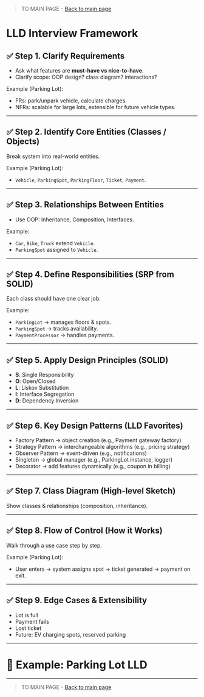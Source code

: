 > TO MAIN PAGE  - [ Back to main page ](README.md)

#  LLD Interview Framework

## ✅ Step 1. Clarify Requirements
- Ask what features are **must-have vs nice-to-have**.
- Clarify scope: OOP design? class diagram? interactions?

Example (Parking Lot):
- FRs: park/unpark vehicle, calculate charges.
- NFRs: scalable for large lots, extensible for future vehicle types.

---

## ✅ Step 2. Identify Core Entities (Classes / Objects)
Break system into real-world entities.

Example (Parking Lot):
- `Vehicle`, `ParkingSpot`, `ParkingFloor`, `Ticket`, `Payment`.

---

## ✅ Step 3. Relationships Between Entities
- Use OOP: Inheritance, Composition, Interfaces.

Example:
- `Car`, `Bike`, `Truck` extend `Vehicle`.
- `ParkingSpot` assigned to `Vehicle`.

---

## ✅ Step 4. Define Responsibilities (SRP from SOLID)
Each class should have one clear job.

Example:
- `ParkingLot` → manages floors & spots.
- `ParkingSpot` → tracks availability.
- `PaymentProcessor` → handles payments.

---

## ✅ Step 5. Apply Design Principles (SOLID)
- **S**: Single Responsibility
- **O**: Open/Closed
- **L**: Liskov Substitution
- **I**: Interface Segregation
- **D**: Dependency Inversion

---

## ✅ Step 6. Key Design Patterns (LLD Favorites)
- Factory Pattern → object creation (e.g., Payment gateway factory)
- Strategy Pattern → interchangeable algorithms (e.g., pricing strategy)
- Observer Pattern → event-driven (e.g., notifications)
- Singleton → global manager (e.g., ParkingLot instance, logger)
- Decorator → add features dynamically (e.g., coupon in billing)

---

## ✅ Step 7. Class Diagram (High-level Sketch)
Show classes & relationships (composition, inheritance).

---

## ✅ Step 8. Flow of Control (How it Works)
Walk through a use case step by step.

Example (Parking Lot):
- User enters → system assigns spot → ticket generated → payment on exit.

---

## ✅ Step 9. Edge Cases & Extensibility
- Lot is full
- Payment fails
- Lost ticket
- Future: EV charging spots, reserved parking

---

# 📌 Example: Parking Lot LLD


--------------------------------------------------------------------

> TO MAIN PAGE  - [ Back to main page ](README.md)
